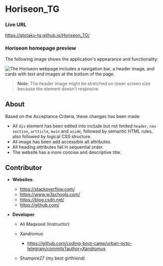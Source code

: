 # Horiseon_TG


### Live URL
https://gtotaku-tg.github.io/Horiseon_TG/


### Horiseon homepage preview
The following image shows the application's appearance and functionality:

![The Horiseon webpage includes a navigation bar, a header image, and cards with text and images at the bottom of the page.](./Horiseon-preview-page.png)

> **Note**: The header image might be stretched on lower screen size because the element doesn't respnsive. 





## About
Based on the Acceptance Criteria, these changes has been made:

* All `div` element has been edited into include but not limited `header`, `nav` `section`, `artticle`, `main` and `aside`,  followed by semantic HTML rules, also followed by logical CSS structure.
* All image has been add accessible alt attributes.
* All heading attributes fall in sequential order.
* The website has a more concise and descriptive title.

## Contributor

* **Websites**:

    * https://stackoverflow.com/
    * https://www.w3schools.com/
    * https://blog.csdn.net/
    * https://github.com/

* **Developer**:

    * Ali Maqsood (Instructor)

    * Xandromus    
        * https://github.com/coding-boot-camp/urban-octo-telegram/commits?author=Xandromus

    * Shampire27 (my best girlfriend)


